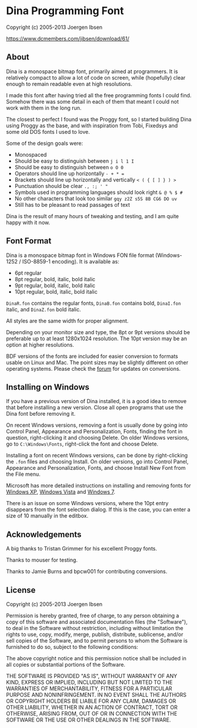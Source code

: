 
Dina Programming Font
=====================

Copyright (c) 2005-2013 Joergen Ibsen

<https://www.dcmembers.com/jibsen/download/61/>


About
-----

Dina is a monospace bitmap font, primarily aimed at programmers. It is
relatively compact to allow a lot of code on screen, while (hopefully) clear
enough to remain readable even at high resolutions.

I made this font after having tried all the free programming fonts I could
find. Somehow there was some detail in each of them that meant I could not
work with them in the long run.

The closest to perfect I found was the Proggy font, so I started building
Dina using Proggy as the base, and with inspiration from Tobi, Fixedsys and
some old DOS fonts I used to love.

Some of the design goals were:

  - Monospaced
  - Should be easy to distinguish between `j i l 1 I`
  - Should be easy to distinguish between `o O 0`
  - Operators should line up horizontally `- + * =`
  - Brackets should line up horizontally and vertically `< ( { [ ] } ) >`
  - Punctuation should be clear `., :; ' "`
  - Symbols used in programming languages should look right `& @ % $ #`
  - No other characters that look too similar `gqy z2Z s5S 8B CG6 DO uv`
  - Still has to be pleasant to read passages of text

Dina is the result of many hours of tweaking and testing, and I am quite
happy with it now.


Font Format
-----------

Dina is a monospace bitmap font in Windows FON file format (Windows-1252 /
ISO-8859-1 encoding). It is available as:

  - 6pt regular
  - 8pt regular, bold, italic, bold italic
  - 9pt regular, bold, italic, bold italic
  - 10pt regular, bold, italic, bold italic

`DinaR.fon` contains the regular fonts, `DinaB.fon` contains bold,
`DinaI.fon` italic, and `DinaZ.fon` bold italic.

All styles are the same width for proper alignment.

Depending on your monitor size and type, the 8pt or 9pt versions should be
preferable up to at least 1280x1024 resolution. The 10pt version may be an
option at higher resolutions.

BDF versions of the fonts are included for easier conversion to formats
usable on Linux and Mac. The point sizes may be slightly different on
other operating systems. Please check the [forum][] for updates on
conversions.

[forum]: http://www.donationcoder.com/forum/index.php?board=62.0


Installing on Windows
---------------------

If you have a previous version of Dina installed, it is a good idea to remove
that before installing a new version. Close all open programs that use the
Dina font before removing it.

On recent Windows versions, removing a font is usually done by going into
Control Panel, Appearance and Personalization, Fonts, finding the font in
question, right-clicking it and choosing Delete. On older Windows versions,
go to `C:\Windows\Fonts`, right-click the font and choose Delete.

Installing a font on recent Windows versions, can be done by right-clicking
the `.fon` files and choosing Install. On older versions, go into Control
Panel, Appearance and Personalization, Fonts, and choose Install New Font
from the File menu.

Microsoft has more detailed instructions on installing and removing fonts
for [Windows XP][winxp], [Windows Vista][winvista] and [Windows 7][win7].

There is an issue on some Windows versions, where the 10pt entry disappears
from the font selection dialog. If this is the case, you can enter a size of
10 manually in the editbox.

[winxp]: http://support.microsoft.com/kb/314960
[winvista]: http://windows.microsoft.com/en-us/windows-vista/install-or-uninstall-fonts
[win7]: http://windows.microsoft.com/en-us/windows7/install-or-delete-fonts


Acknowledgements
----------------

A big thanks to Tristan Grimmer for his excellent Proggy fonts.

Thanks to mouser for testing.

Thanks to Jamie Burns and bpcw001 for contributing conversions.


License
-------

Copyright (c) 2005-2013 Joergen Ibsen

Permission is hereby granted, free of charge, to any person obtaining a copy
of this software and associated documentation files (the "Software"), to deal
in the Software without restriction, including without limitation the rights
to use, copy, modify, merge, publish, distribute, sublicense, and/or sell
copies of the Software, and to permit persons to whom the Software is
furnished to do so, subject to the following conditions:

The above copyright notice and this permission notice shall be included in
all copies or substantial portions of the Software.

THE SOFTWARE IS PROVIDED "AS IS", WITHOUT WARRANTY OF ANY KIND, EXPRESS OR
IMPLIED, INCLUDING BUT NOT LIMITED TO THE WARRANTIES OF MERCHANTABILITY,
FITNESS FOR A PARTICULAR PURPOSE AND NONINFRINGEMENT. IN NO EVENT SHALL THE
AUTHORS OR COPYRIGHT HOLDERS BE LIABLE FOR ANY CLAIM, DAMAGES OR OTHER
LIABILITY, WHETHER IN AN ACTION OF CONTRACT, TORT OR OTHERWISE, ARISING FROM,
OUT OF OR IN CONNECTION WITH THE SOFTWARE OR THE USE OR OTHER DEALINGS IN
THE SOFTWARE.
